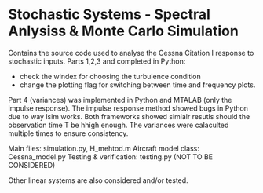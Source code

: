 # Stochastic Systems - Spectral Anlysiss & Monte Carlo Simulation


Contains the source code used to analyse the Cessna Citation I response to stochastic inputs.
Parts 1,2,3 and completed in Python:
 -  check the windex for choosing the turbulence condition 
  - change the plotting flag for switching between time and frequency plots.

Part 4 (variances) was implemented in Python and MTALAB (only the impulse response). The impulse response method showed bugs in Python due to way lsim works. 
Both frameworks showed simialr resutls should the observation time T be hhigh enough. The variances were calaculted multiple times to ensure consistency.


Main files: simulation.py, H_mehtod.m
Aircraft model class: Cessna_model.py
Testing & verification: testing.py (NOT TO BE CONSIDERED)

 Other linear systems are also considered and/or tested. 
